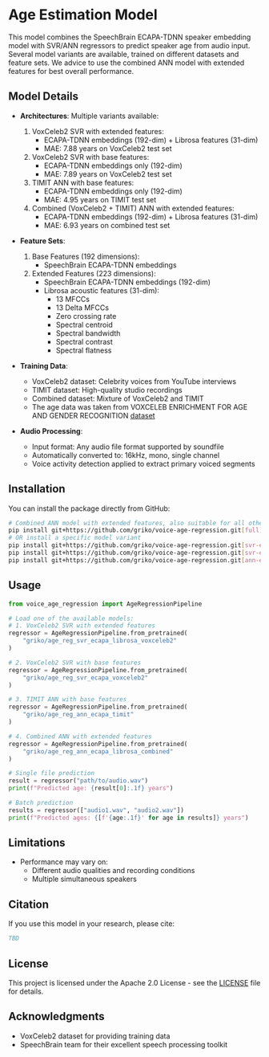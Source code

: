 # Age Estimation Model

This model combines the SpeechBrain ECAPA-TDNN speaker embedding model with SVR/ANN regressors to predict speaker age from audio input. Several model variants are available, trained on different datasets and feature sets.
We advice to use the combined ANN model with extended features for best overall performance.

## Model Details
- **Architectures**: Multiple variants available:
  1. VoxCeleb2 SVR with extended features:
     - ECAPA-TDNN embeddings (192-dim) + Librosa features (31-dim)
     - MAE: 7.88 years on VoxCeleb2 test set
  2. VoxCeleb2 SVR with base features:
     - ECAPA-TDNN embeddings only (192-dim)
     - MAE: 7.89 years on VoxCeleb2 test set
  3. TIMIT ANN with base features:
     - ECAPA-TDNN embeddings only (192-dim)
     - MAE: 4.95 years on TIMIT test set
  4. Combined (VoxCeleb2 + TIMIT) ANN with extended features:
     - ECAPA-TDNN embeddings (192-dim) + Librosa features (31-dim)
     - MAE: 6.93 years on combined test set

- **Feature Sets**:
  1. Base Features (192 dimensions):
     - SpeechBrain ECAPA-TDNN embeddings
  2. Extended Features (223 dimensions):
     - SpeechBrain ECAPA-TDNN embeddings (192-dim)
     - Librosa acoustic features (31-dim):
       - 13 MFCCs
       - 13 Delta MFCCs
       - Zero crossing rate
       - Spectral centroid
       - Spectral bandwidth
       - Spectral contrast
       - Spectral flatness

- **Training Data**:
  - VoxCeleb2 dataset: Celebrity voices from YouTube interviews
  - TIMIT dataset: High-quality studio recordings
  - Combined dataset: Mixture of VoxCeleb2 and TIMIT
  - The age data was taken from VOXCELEB ENRICHMENT FOR AGE AND GENDER RECOGNITION [dataset](https://github.com/hechmik/voxceleb_enrichment_age_gender)

- **Audio Processing**:
  - Input format: Any audio file format supported by soundfile
  - Automatically converted to: 16kHz, mono, single channel
  - Voice activity detection applied to extract primary voiced segments

## Installation

You can install the package directly from GitHub:

```bash
# Combined ANN model with extended features, also suitable for all other models
pip install git+https://github.com/griko/voice-age-regression.git[full]  # MAE 6.93 years on the combined VoxCeleb2 + TIMIT test set
# OR install a specific model variant
pip install git+https://github.com/griko/voice-age-regression.git[svr-ecapa-voxceleb2]  # VoxCeleb2 SVR with base features, MAE 7.89 years
pip install git+https://github.com/griko/voice-age-regression.git[svr-ecapa-librosa-voxceleb2]  # VoxCeleb2 SVR with extended features, MAE 7.88 years
pip install git+https://github.com/griko/voice-age-regression.git[ann-ecapa-timit]  # TIMIT ANN with base features, MAE 4.95 years
```

## Usage

```python
from voice_age_regression import AgeRegressionPipeline

# Load one of the available models:
# 1. VoxCeleb2 SVR with extended features
regressor = AgeRegressionPipeline.from_pretrained(
    "griko/age_reg_svr_ecapa_librosa_voxceleb2"
)

# 2. VoxCeleb2 SVR with base features
regressor = AgeRegressionPipeline.from_pretrained(
    "griko/age_reg_svr_ecapa_voxceleb2"
)

# 3. TIMIT ANN with base features
regressor = AgeRegressionPipeline.from_pretrained(
    "griko/age_reg_ann_ecapa_timit"
)

# 4. Combined ANN with extended features
regressor = AgeRegressionPipeline.from_pretrained(
    "griko/age_reg_ann_ecapa_librosa_combined"
)

# Single file prediction
result = regressor("path/to/audio.wav")
print(f"Predicted age: {result[0]:.1f} years")

# Batch prediction
results = regressor(["audio1.wav", "audio2.wav"])
print(f"Predicted ages: {[f'{age:.1f}' for age in results]} years")
```

## Limitations
- Performance may vary on:
  - Different audio qualities and recording conditions
  - Multiple simultaneous speakers

## Citation
If you use this model in your research, please cite:
```bibtex
TBD
```

## License
This project is licensed under the Apache 2.0 License - see the [LICENSE](LICENSE) file for details.

## Acknowledgments
- VoxCeleb2 dataset for providing training data
- SpeechBrain team for their excellent speech processing toolkit
